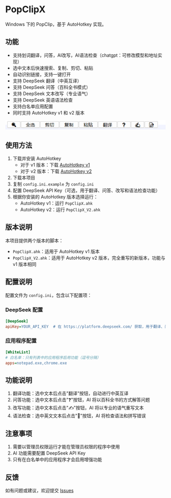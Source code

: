 # PopClipX

Windows 下的 PopClip，基于 AutoHotkey 实现。

## 功能

- 支持划词翻译，问答，AI改写，AI语法检查（chatgpt：可修改模型和地址实现）
- 选中文本后快速搜索、复制、剪切、粘贴
- 自动识别链接，支持一键打开
- 支持 DeepSeek 翻译（中英互译）
- 支持 DeepSeek 问答（百科全书模式）
- 支持 DeepSeek 文本改写（专业语气）
- 支持 DeepSeek 英语语法检查
- 支持白名单应用配置
- 同时支持 AutoHotkey v1 和 v2 版本

![PopClipX 截图](PopClipX.png)

## 使用方法

1. 下载并安装 AutoHotkey
   - 对于 v1 版本：下载 [AutoHotkey v1](https://www.autohotkey.com/)
   - 对于 v2 版本：下载 [AutoHotkey v2](https://www.autohotkey.com/v2/)
2. 下载本项目
3. 复制 `config.ini.example` 为 `config.ini`
4. 配置 DeepSeek API Key（可选，用于翻译、问答、改写和语法检查功能）
5. 根据你安装的 AutoHotkey 版本选择运行：
   - AutoHotkey v1：运行 `PopClipX.ahk`
   - AutoHotkey v2：运行 `PopClipX_V2.ahk`

## 版本说明

本项目提供两个版本的脚本：
- `PopClipX.ahk`：适用于 AutoHotkey v1 版本
- `PopClipX_V2.ahk`：适用于 AutoHotkey v2 版本，完全重写的新版本，功能与 v1 版本相同

## 配置说明

配置文件为 `config.ini`，包含以下配置项：

### DeepSeek 配置

```ini
[DeepSeek]
apiKey=YOUR_API_KEY  # 在 https://platform.deepseek.com/ 获取，用于翻译、问答、改写和语法检查功能
```

### 应用程序配置

```ini
[WhiteList]
# 白名单：只有列表中的应用程序启用功能（逗号分隔）
apps=notepad.exe,chrome.exe
```

## 功能说明

1. 翻译功能：选中文本后点击"翻译"按钮，自动进行中英互译
2. 问答功能：选中文本后点击"❓"按钮，AI 将以百科全书的方式解答问题
3. 改写功能：选中文本后点击"✍"按钮，AI 将以专业的语气重写文本
4. 语法检查：选中英文文本后点击"📝"按钮，AI 将检查语法和拼写错误

## 注意事项

1. 需要以管理员权限运行才能在管理员权限的程序中使用
2. AI 功能需要配置 DeepSeek API Key
3. 只有在白名单中的应用程序才会启用增强功能

## 反馈

如有问题或建议，欢迎提交 [Issues](https://github.com/xinbs/PopClipX/issues)
